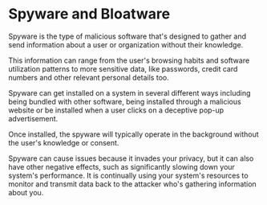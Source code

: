 #  Spyware and Bloatware
Spyware is the type of malicious software that's designed to gather and send information about a user or organization without their knowledge.

This information can range from the user's browsing habits and software utilization patterns to more sensitive data, like passwords, credit card numbers and other relevant personal details too.

Spyware can get installed on a system in several different ways including being bundled with other software, being installed through a malicious website or be installed when a user clicks on a deceptive pop-up advertisement.

Once installed, the spyware will typically operate in the background without the user's knowledge or consent.

Spyware can cause issues because it invades your privacy, but it can also have other negative effects, such as significantly slowing down your system's performance. It is continually using your system's resources to monitor and transmit data back to the attacker who's gathering information about you.
